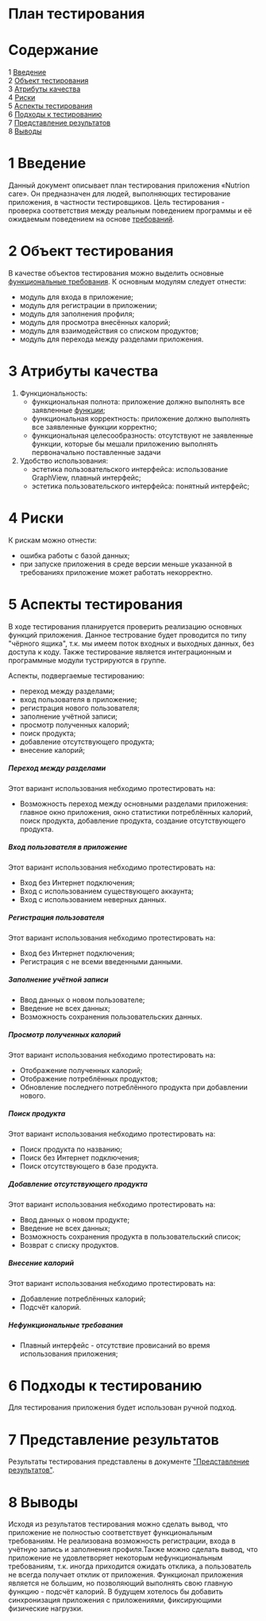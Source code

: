 # План тестирования  

# Содержание  
1 [Введение](#introduction)  
2 [Объект тестирования](#items)  
3 [Атрибуты качества](#quality)  
4 [Риски](#risk)  
5 [Аспекты тестирования](#features)  
6 [Подходы к тестированию](#approach)  
7 [Представление результатов](#pass)  
8 [Выводы](#conclusion)  

<a name="introduction"/>  

# 1 Введение  

Данный документ описывает план тестирования приложения «Nutrion care». Он предназначен для людей, выполняющих тестирование приложения, в частности тестировщиков. Цель тестирования - проверка соответствия между реальным поведением программы и её ожидаемым поведением на основе [требований](https://github.com/Khrifon/TRTPO_Project/blob/master/Documents/Requirements%20document.md).

<a name="items"/>  

# 2 Объект тестирования  

В качестве объектов тестирования можно выделить основные [функциональные требования](https://github.com/Khrifon/TRTPO_Project/blob/master/Documents/Requirements%20document.md). К основным модулям следует отнести:  
* модуль для входа в приложение;  
* модуль для регистрации в приложении;  
* модуль для заполнения профиля;
* модуль для просмотра внесённых калорий;
* модуль для взаимодействия со списком продуктов;
* модуль для перехода между разделами приложения.


<a name="quality"/>  

# 3 Атрибуты качества  

1. Функциональность:  
    - функциональная полнота: приложение должно выполнять все заявленные [функции](https://github.com/Khrifon/TRTPO_Project/blob/master/Documents/Requirements%20document.md);
    - функциональная корректность: приложение должно выполнять все заявленные функции корректно;  
    - функциональная целесообразность: отсутствуют не заявленные функции, которые бы мешали приложению выполнять первоначально поставленные задачи
2. Удобство использования:  
    - эстетика пользовательского интерфейса: использование GraphView, плавный интерфейс;
    - эстетика пользовательского интерфейса: понятный интерфейс;


<a name="risk"/>  

# 4 Риски  

К рискам можно отнести:  
* ошибка работы с базой данных;  
* при запуске приложения в среде версии меньше указанной в требованиях приложение может работать некорректно.


<a name="features"/>  

# 5 Аспекты тестирования  

В ходе тестирования планируется проверить реализацию основных функций приложения. Данное тестрование будет проводится по типу "чёрного ящика", т.к. мы имеем поток входных и выходных данных, без доступа к коду. Также тестирование является интеграционным и программные модули тустрируются в группе.

Аспекты, подвергаемые тестированию: 
* переход между разделами;
* вход пользователя в приложение;
* регистрация нового пользователя;
* заполнение учётной записи;
* просмотр полученных калорий;
* поиск продукта;
* добавление отсутствующего продукта;
* внесение калорий;

##### Переход между разделами  
Этот вариант использования небходимо протестировать на:  
* Возможность переход между основными разделами приложения: главное окно приложения, окно статистики потреблённых калорий, поиск продукта, добавление продукта, создание отсутствующего продукта.

##### Вход пользователя в приложение  
Этот вариант использования небходимо протестировать на:  
* Вход без Интернет подключения;  
* Вход с использованием существующего аккаунта;  
* Вход с использованием неверных данных.

##### Регистрация пользователя  
Этот вариант использования небходимо протестировать на:
* Вход без Интернет подключения;  
* Регистрация с не всеми введенными данными.

##### Заполнение учётной записи
* Ввод данных о новом пользователе;  
* Введение не всех данных;   
* Возможность сохранения пользовательских данных.

##### Просмотр полученных калорий  
Этот вариант использования небходимо протестировать на: 
* Отображение полученных калорий;
* Отображение потреблённых продуктов;
* Обновление последнего потреблённого продукта при добавлении нового.

##### Поиск продукта  
Этот вариант использования небходимо протестировать на: 
* Поиск продукта по названию;
* Поиск без Интернет подключения;
* Поиск отсутствующего в базе продукта.

##### Добавление отсутствующего продукта  
Этот вариант использования небходимо протестировать на:
* Ввод данных о новом продукте;  
* Введение не всех данных;   
* Возможность сохранения продукта в пользовательский список;  
* Возврат с списку продуктов. 

##### Внесение калорий 
Этот вариант использования небходимо протестировать на:
* Добавление потреблённых калорий;    
* Подсчёт калорий. 

##### Нефункциональные требования

* Плавный интерфейс - отсутствие провисаний во время использования приложения;

<a name="approach"/>  

# 6 Подходы к тестированию  

Для тестирования приложения будет использован ручной подход.  

<a name="pass"/>  

# 7 Представление результатов  

Результаты тестирования представлены в документе ["Представление результатов"](https://github.com/MaximUlianov/Fly-project/blob/master/Test/TestResults.md).  

<a name="conclusion"/>  

# 8 Выводы  

Исходя из результатов тестирования можно сделать вывод, что приложение не полностью соответствует функциональным требованиям. Не реализована возможность регистрации, входа в учётную запись и заполнения профиля.Также можно сделать вывод, что приложение не удовлетворяет некоторым нефункциональным требованиям, т.к. иногда приходится ожидать отклика, а пользователь не всегда получает отклик от приложения. Функционал приложения является не большим, но позволяющий выполнять свою главную функцию - подсчёт калорий. В будущем хотелось бы добавить синхронизация приложения с приложениями, фиксирующими физические нагрузки.